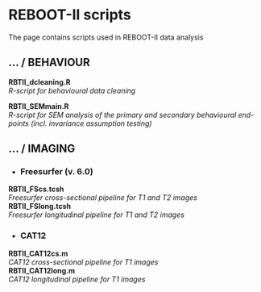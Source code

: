 # REBOOT-II scripts
The page contains scripts used in REBOOT-II data analysis

## ... / BEHAVIOUR
**RBTII_dcleaning.R** \
_R-script for behavioural data cleaning_

**RBTII_SEMmain.R** \
_R-script for SEM analysis of the primary and secondary behavioural end-points
(incl. invariance assumption testing)_

## ... / IMAGING
* ### Freesurfer (v. 6.0)
**RBTII_FScs.tcsh** \
_Freesurfer cross-sectional pipeline for T1 and T2 images_ \
**RBTII_FSlong.tcsh** \
_Freesurfer longitudinal pipeline for T1 and T2 images_


* ### CAT12
**RBTII_CAT12cs.m** \
_CAT12 cross-sectional pipeline for T1 images_ \
**RBTII_CAT12long.m** \
_CAT12 longitudinal pipeline for T1 images_


